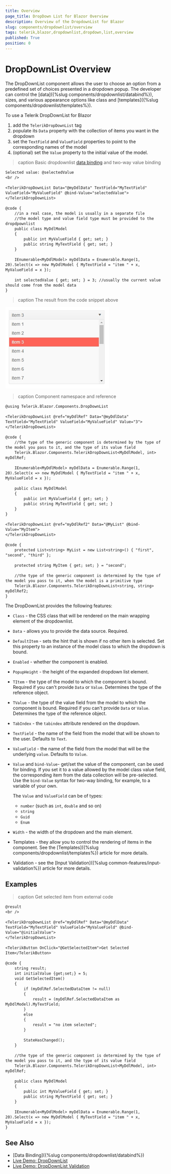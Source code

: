 ```yaml
---
title: Overview
page_title: DropDown List for Blazor Overview
description: Overview of the DropdownList for Blazor
slug: components/dropdownlist/overview
tags: telerik,blazor,dropdownlist,dropdown,list,overview
published: True
position: 0
---
```


# DropDownList Overview

The DropDownList component allows the user to choose an option from a predefined set of choices presented in a dropdown popup. The developer can control the [data]({%slug components/dropdownlist/databind%}), sizes, and various appearance options like class and [templates]({%slug components/dropdownlist/templates%}).

To use a Telerik DropDownList for Blazor

1. add the `TelerikDropDownList` tag
1. populate its `Data` property with the collection of items you want in the dropdown
1. set the `TextField` and `ValueField` properties to point to the corresponding names of the model
1. (optional) set the `Value` property to the initial value of the model.

>caption Basic dropdownlist [data binding](data-bind) and two-way value binding

````CSHTML
Selected value: @selectedValue
<br />

<TelerikDropDownList Data="@myDdlData" TextField="MyTextField" ValueField="MyValueField" @bind-Value="selectedValue">
</TelerikDropDownList>

@code {
	//in a real case, the model is usually in a separate file
	//the model type and value field type must be provided to the dropdpownlist
	public class MyDdlModel
	{
		public int MyValueField { get; set; }
		public string MyTextField { get; set; }
	}

	IEnumerable<MyDdlModel> myDdlData = Enumerable.Range(1, 20).Select(x => new MyDdlModel { MyTextField = "item " + x, MyValueField = x });

	int selectedValue { get; set; } = 3; //usually the current value should come from the model data
}
````

>caption The result from the code snippet above

![](images/dropdownlist-basic-screenshot.jpg)

>caption Component namespace and reference

````CSHTML
@using Telerik.Blazor.Components.DropDownList

<TelerikDropDownList @ref="myDdlRef" Data="@myDdlData" TextField="MyTextField" ValueField="MyValueField" Value="3">
</TelerikDropDownList>

@code {
	//the type of the generic component is determined by the type of the model you pass to it, and the type of its value field
	Telerik.Blazor.Components.TelerikDropDownList<MyDdlModel, int> myDdlRef;

	IEnumerable<MyDdlModel> myDdlData = Enumerable.Range(1, 20).Select(x => new MyDdlModel { MyTextField = "item " + x, MyValueField = x });
	
	public class MyDdlModel
	{
		public int MyValueField { get; set; }
		public string MyTextField { get; set; }
	}
}

<TelerikDropDownList @ref="myDdlRef2" Data="@MyList" @bind-Value="MyItem">
</TelerikDropDownList>

@code {
    protected List<string> MyList = new List<string>() { "first", "second", "third" };

    protected string MyItem { get; set; } = "second";
    
    //the type of the generic component is determined by the type of the model you pass to it, when the model is a primitive type
	Telerik.Blazor.Components.TelerikDropDownList<string, string> myDdlRef2;
}
````

The DropDownList provides the following features:

* `Class` - the CSS class that will be rendered on the main wrapping element of the dropdownlist.
* `Data` - allows you to provide the data source. Required.
* `DefaultItem` - sets the hint that is shown if no other item is selected. Set this property to an instance of the model class to which the dropdown is bound.
* `Enabled` - whether the component is enabled.
* `PopupHeight` - the height of the expanded dropdown list element.
* `TItem` - the type of the model to which the component is bound. Required if you can't provide `Data` or `Value`. Determines the type of the reference object.
* `TValue` - the type of the value field from the model to which the component is bound. Required if you can't provide `Data` or `Value`. Determines the type of the reference object.
* `TabIndex` - the `tabindex` attribute rendered on the dropdown.
* `TextField` - the name of the field from the model that will be shown to the user. Defaults to `Text`.
* `ValueField` - the name of the field from the model that will be the underlying `value`. Defaults to `Value`.
* `Value` and `bind-Value`- get/set the value of the component, can be used for binding. If you set it to a value allowed by the model class value field, the corresponding item from the data collection will be pre-selected. Use the `bind-Value` syntax for two-way binding, for example, to a variable of your own. 
    
    The `Value` and `ValueField` can be of types:

    * `number` (such as `int`, `double` and so on)
    * `string`
    * `Guid`
    * `Enum`
* `Width` - the width of the dropdown and the main element.
* Templates - they allow you to control the rendering of items in the component. See the [Templates]({%slug components/dropdownlist/templates%}) article for more details.
* Validation - see the [Input Validation]({%slug common-features/input-validation%}) article for more details.


## Examples

>caption Get selected item from external code

````CSHTML
@result
<br />

<TelerikDropDownList @ref="myDdlRef" Data="@myDdlData" TextField="MyTextField" ValueField="MyValueField" @bind-Value="@initialValue">
</TelerikDropDownList>

<TelerikButton OnClick="@GetSelectedItem">Get Selected Item</TelerikButton>

@code {
	string result;
    int initialValue {get;set;} = 5;
	void GetSelectedItem()
	{
		if (myDdlRef.SelectedDataItem != null)
		{
			result = (myDdlRef.SelectedDataItem as MyDdlModel).MyTextField;
		}
		else
		{
			result = "no item selected";
		}

		StateHasChanged();
	}

	//the type of the generic component is determined by the type of the model you pass to it, and the type of its value field
	Telerik.Blazor.Components.TelerikDropDownList<MyDdlModel, int> myDdlRef;

	public class MyDdlModel
	{
		public int MyValueField { get; set; }
		public string MyTextField { get; set; }
	}

	IEnumerable<MyDdlModel> myDdlData = Enumerable.Range(1, 20).Select(x => new MyDdlModel { MyTextField = "item " + x, MyValueField = x });
}
````




## See Also

  * [Data Binding]({%slug components/dropdownlist/databind%})
  * [Live Demo: DropDownList](https://demos.telerik.com/blazor-ui/dropdownlist/index)
  * [Live Demo: DropDownList Validation](https://demos.telerik.com/blazor-ui/dropdownlist/validation)
  
